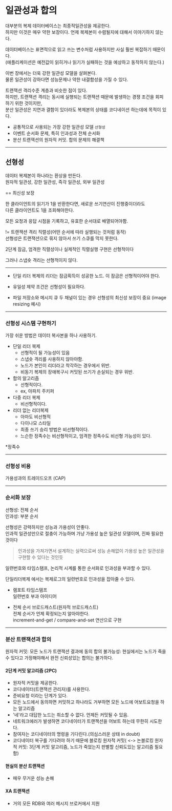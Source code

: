 # 일관성과 합의

대부분의 복제 데이터베이스는 최종적일관성을 제공한다.  
하지만 이것은 매우 약한 보장이다. 언제 복제본이 수렴될지에 대해서 이야기하지 않는다.

데이터베이스는 표면적으로 읽고 쓰는 변수처럼 사용하지만 사실 훨씬 복잡하기 때문이다.  
(애플리케이션은 예전값이 읽히거나 읽기가 실패하는 것을 예상하고 동작하지 않는다.)

이번 장에서는 더욱 강한 일관성 모델을 살펴본다.  
물론 일관성이 강하다면 성능문제나 약한 내결함성을 가질 수 있다.

트랜잭션 격리수준 계층과 비슷한 점이 있다.  
하지만, 트랜잭션 격리는 동시에 실행되는 트랜잭션 때문에 발생하는 경쟁 조건을 회피하기 위한 것이지만,  
분산 일관성은 지연과 결함이 있더라도 복제본의 상태를 코디네이션 하는데에 목적이 있다.

- 공통적으로 사용되는 가장 강한 일관성 모델 `선형성`
- 이벤트 순서화 문제, 특히 인과성과 전체 순서화
- 분산 트랜잭션의 원자적 커밋. 합의 문제의 해결책

---

## 선형성

데이터 복제본이 하나라는 환상을 만든다.  
원자적 일관성, 강한 일관성, 즉각 일관성, 외부 일관성

== 최신성 보장

한 클라이언트의 읽기가 1을 반환한다면, 새로운 쓰기연산이 진행중이더라도  
다른 클라이언트도 1을 조회해야한다.

모든 요청과 응답 시점을 기록하고, 유효한 순서대로 배열되어야함.

!= 트랜잭션 격리 직렬성(어떤 순서에 따라 실행되는 것처럼 동작)  
선형성은 트랜잭션으로 묶지 않아서 쓰기 스큐를 막지 못한다.

2단계 잠금, 엄격한 직렬성이나 실제적인 직렬실행 구현은 선형적이다

그러나 스냅숏 격리는 선형적이지 않다.

---

- 단일 리더 복제의 리더는 잠금획득이 성공한 노드. 이 잠금은 선형적이어야 한다.

- 유일성 제약 조건은 선형성이 필요하다.

- 파일 저장소와 메시지 큐 두 채널이 있는 경우 선형성의 최신성 보장이 중요 (image resizing 예시)

---

### 선형성 시스템 구현하기

가장 쉬운 방법은 데이터 복사본을 하나 사용하기.

- 단일 리더 복제
  - 선형적이 될 가능성이 있음
  - 스냅숏 격리를 사용하지 않아야함.
  - 노드가 본인이 리더라고 착각하는 경우에서 위반.
  - 비동기 복제의 장애복구시 커밋된 쓰기가 손실되는 경우 위반.
- 합의 알고리즘
  - 선형적이다.
  - ex, 아파치 주키퍼
- 다중 리더 복제
  - 비선형적이다.
- 리더 없는 리더복제
  - 아마도 비선형적
  - 다이나모 스타일
  - 최종 쓰기 승리 방법은 비선형적이다.
  - 느슨한 정족수는 비선형적이고, 엄격한 정족수도 비선형 가능성이 있다.

\*정족수

---

### 선형성 비용

가용성과의 트레이드오프 (CAP)

---

### 순서화 보장

선형성: 전체 순서  
인과성: 부분 순서

선형성은 강력하지만 성능과 가용성이 안좋다.  
인과적 일관성만으로 절충이 가능하며 가냥 가용성 높은 일관성 모델이며, 진짜 필요한 것이다

> 인과성을 가져가면서 설계하는 실력으로써 성능 손해없이 가용성 높은 일관성을 구현할 수 있다는 것인듯

일련번호와 타임스탬프, 논리적 시계를 통한 순서화로 인과성을 부과할 수 있다.

단일리더복제 에서는 복제로그의 일련번호로 인과성을 잡아줄 수 있다.

- 램포트 타임스탬프  
  일련번호 부과 아이디어

- 전체 순서 브로드캐스트(원자적 브로드캐스트)  
  전체 순서가 언제 확정되는지 알아야한다.  
  increment-and-get / compare-and-set 연산으로 구현

---

### 분산 트랜잭션과 합의

원자적 커밋: 모든 노드가 트랜잭션 결과에 동의
합의 불가능성: 현실에서는 노드가 죽을 수 있다고 가정해야해서 완전 신뢰성있는 합의는 불가하다.

#### 2단계 커밋 알고리즘 (2PC)

- 원자적 커밋을 제공한다.
- 코디네이터(트랜잭션 관리자)를 사용한다.
- 준비요청 이라는 단계가 있다.
- 모든 노드에서 동의하면 커밋하고 하나라도 거부하면 모든 노드에 어보트요청을 하는 알고리즘
- '네'라고 대답한 노드는 취소할 수 없다. 언제든 커밋될 수 있음.
- 네트워크에러가 발생하면 코디네이터가 트랜잭션을 어보트 하는데 무한히 시도한다.
- 참여자는 코디네이터의 명령을 기다린다.(의심스러운 상태 in doubt)
- 코디네이터 복구를 기다려야 하기 때문에 블로킹 원자적 커밋( <-> 논블로킹 원자적 커밋: 3단계 커밋 알고리즘, 노드가 죽었는지 판별할 신뢰도있는 알고리즘 필요함)

#### 현실의 분산 트랜잭션

- 매우 무거운 성능 손해

#### XA 트랜잭션

- 거의 모든 RDB와 여러 메시지 브로커에서 지원

